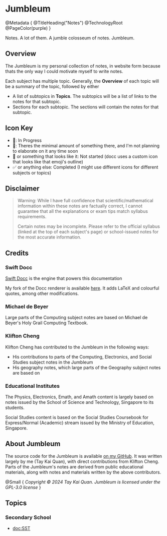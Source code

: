 # Jumbleum

@Metadata {
    @TitleHeading("Notes")
    @TechnologyRoot
    @PageColor(purple)
}

Notes. A lot of them. A jumble colosseum of notes. Jumbleum.

## Overview

The Jumbleum is my personal collection of notes, in website form because thats the only way I could motivate myself to write notes.

Each subject has multiple topic. Generally, the **Overview** of each topic will be a summary of the topic, followed by either
- A list of subtopics in **Topics**. The subtopics will be a list of links to the notes for that subtopic.
- Sections for each subtopic. The sections will contain the notes for that subtopic.

## Icon Key

- 🔄: In Progress
- 📝: Theres the minimal amount of something there, and I'm not planning to elaborate on it any time soon
- 📄 or something that looks like it: Not started (docc uses a custom icon that looks like that emoji's outline)
- ✅ or anything else: Completed (I might use different icons for different subjects or topics)

## Disclaimer

> Warning: While I have full confidence that scientific/mathematical information within these notes are factually correct, I cannot
guarantee that all the explanations or exam tips match syllabus requirements.
>
> Certain notes may be incomplete. Please refer to the official syllabus (linked at the top of each subject's page) or school-issued
notes for the most accurate information.

## Credits

### Swift Docc

[Swift Docc](https://www.swift.org/documentation/docc/) is the engine that powers this documentation

My fork of the Docc renderer is available [here](https://github.com/KaiTheRedNinja/swift-docc-render). It adds LaTeX and colourful quotes, 
among other modifications.

### Michael de Beyer

Large parts of the Computing subject notes are based on Michael de Beyer's Holy Grail Computing Textbook.

### Klifton Cheng

Klifton Cheng has contributed to the Jumbleum in the following ways:
- His contributions to parts of the Computing, Electronics, and Social Studies subject notes in the Jumbleum
- His geography notes, which large parts of the Geography subject notes are based on

### Educational Institutes

The Physics, Electronics, Emath, and Amath content is largely based on notes issued by the School of Science and Technology, Singapore to
its students.

Social Studies content is based on the Social Studies Coursebook for Express/Normal (Academic) stream issued by the Ministry of Education, Singapore.

## About Jumbleum

The source code for the Jumbleum is available [on my GitHub](https://github.com/KaiTheRedNinja/Jumbleum). It was written largely by me (Tay Kai Quan),
with direct contributions from Klifton Cheng. Parts of the Jumbleum's notes are derived from public educational materials, along with notes and materials
written by the above contributors.

@Small {
    _Copyright © 2024 Tay Kai Quan. Jumbleum is licensed under the GPL-3.0 license_
}

## Topics

### Secondary School

- <doc:SST>